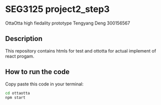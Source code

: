# SEG3125 project2_step3 
OttaOtta high fiedality prototype
Tengyang Deng 300156567

## Description
This repository contains htmls for test and ottotta for actual implement of react progam. 

## How to run the code
Copy paste this code in your terminal:
```cmd
cd ottaotta
npm start
```
